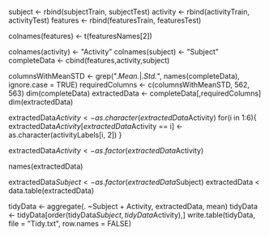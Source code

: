 subject <- rbind(subjectTrain, subjectTest)
activity <- rbind(activityTrain, activityTest)
features <- rbind(featuresTrain, featuresTest)

colnames(features) <- t(featuresNames[2])

colnames(activity) <- "Activity"
colnames(subject) <- "Subject"
completeData <- cbind(features,activity,subject)


columnsWithMeanSTD <- grep(".*Mean.*|.*Std.*", names(completeData), ignore.case = TRUE)
requiredColumns <- c(columnsWithMeanSTD, 562, 563)
dim(completeData)
extractedData <- completeData[,requiredColumns]
dim(extractedData)


extractedData$Activity <- as.character(extractedData$Activity)
for(i in 1:6){
  extractedData$Activity[extractedData$Activity == i] <- as.character(activityLabels[i, 2])
}

extractedData$Activity <- as.factor(extractedData$Activity)

names(extractedData)


extractedData$Subject <- as.factor(extractedData$Subject)
extractedData < data.table(extractedData)

tidyData <- aggregate(. ~Subject + Activity, extractedData, mean)
tidyData <- tidyData[order(tidyData$Subject,tidyData$Activity),]
write.table(tidyData, file = "Tidy.txt", row.names = FALSE)
